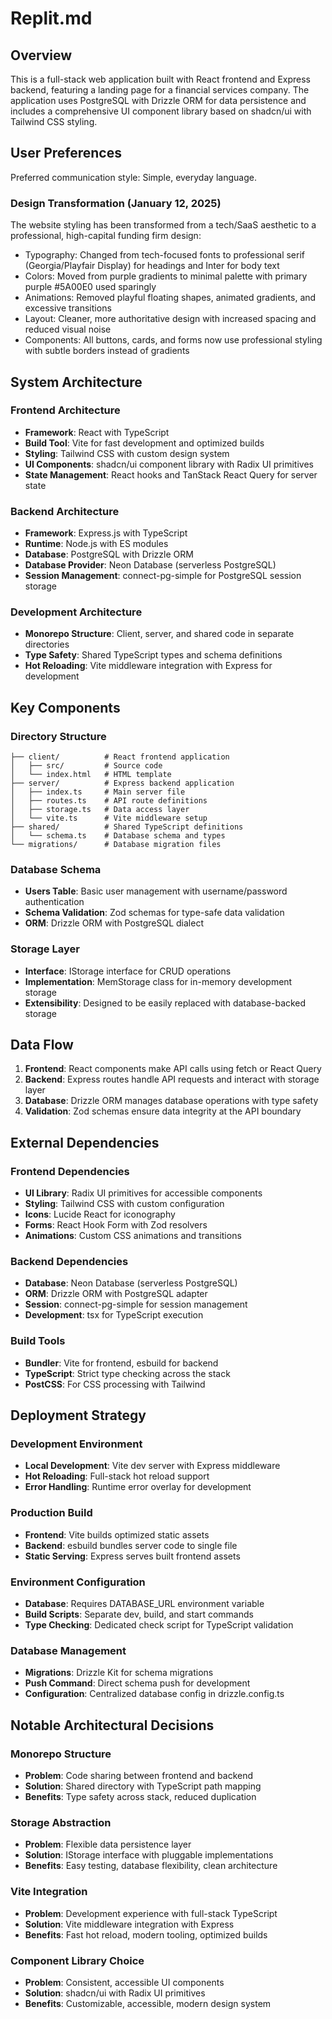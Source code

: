 # Replit.md

## Overview

This is a full-stack web application built with React frontend and Express backend, featuring a landing page for a financial services company. The application uses PostgreSQL with Drizzle ORM for data persistence and includes a comprehensive UI component library based on shadcn/ui with Tailwind CSS styling.

## User Preferences

Preferred communication style: Simple, everyday language.

### Design Transformation (January 12, 2025)
The website styling has been transformed from a tech/SaaS aesthetic to a professional, high-capital funding firm design:
- Typography: Changed from tech-focused fonts to professional serif (Georgia/Playfair Display) for headings and Inter for body text
- Colors: Moved from purple gradients to minimal palette with primary purple #5A00E0 used sparingly
- Animations: Removed playful floating shapes, animated gradients, and excessive transitions
- Layout: Cleaner, more authoritative design with increased spacing and reduced visual noise
- Components: All buttons, cards, and forms now use professional styling with subtle borders instead of gradients

## System Architecture

### Frontend Architecture
- **Framework**: React with TypeScript
- **Build Tool**: Vite for fast development and optimized builds
- **Styling**: Tailwind CSS with custom design system
- **UI Components**: shadcn/ui component library with Radix UI primitives
- **State Management**: React hooks and TanStack React Query for server state

### Backend Architecture
- **Framework**: Express.js with TypeScript
- **Runtime**: Node.js with ES modules
- **Database**: PostgreSQL with Drizzle ORM
- **Database Provider**: Neon Database (serverless PostgreSQL)
- **Session Management**: connect-pg-simple for PostgreSQL session storage

### Development Architecture
- **Monorepo Structure**: Client, server, and shared code in separate directories
- **Type Safety**: Shared TypeScript types and schema definitions
- **Hot Reloading**: Vite middleware integration with Express for development

## Key Components

### Directory Structure
```
├── client/          # React frontend application
│   ├── src/         # Source code
│   └── index.html   # HTML template
├── server/          # Express backend application
│   ├── index.ts     # Main server file
│   ├── routes.ts    # API route definitions
│   ├── storage.ts   # Data access layer
│   └── vite.ts      # Vite middleware setup
├── shared/          # Shared TypeScript definitions
│   └── schema.ts    # Database schema and types
└── migrations/      # Database migration files
```

### Database Schema
- **Users Table**: Basic user management with username/password authentication
- **Schema Validation**: Zod schemas for type-safe data validation
- **ORM**: Drizzle ORM with PostgreSQL dialect

### Storage Layer
- **Interface**: IStorage interface for CRUD operations
- **Implementation**: MemStorage class for in-memory development storage
- **Extensibility**: Designed to be easily replaced with database-backed storage

## Data Flow

1. **Frontend**: React components make API calls using fetch or React Query
2. **Backend**: Express routes handle API requests and interact with storage layer
3. **Database**: Drizzle ORM manages database operations with type safety
4. **Validation**: Zod schemas ensure data integrity at the API boundary

## External Dependencies

### Frontend Dependencies
- **UI Library**: Radix UI primitives for accessible components
- **Styling**: Tailwind CSS with custom configuration
- **Icons**: Lucide React for iconography
- **Forms**: React Hook Form with Zod resolvers
- **Animations**: Custom CSS animations and transitions

### Backend Dependencies
- **Database**: Neon Database (serverless PostgreSQL)
- **ORM**: Drizzle ORM with PostgreSQL adapter
- **Session**: connect-pg-simple for session management
- **Development**: tsx for TypeScript execution

### Build Tools
- **Bundler**: Vite for frontend, esbuild for backend
- **TypeScript**: Strict type checking across the stack
- **PostCSS**: For CSS processing with Tailwind

## Deployment Strategy

### Development Environment
- **Local Development**: Vite dev server with Express middleware
- **Hot Reloading**: Full-stack hot reload support
- **Error Handling**: Runtime error overlay for development

### Production Build
- **Frontend**: Vite builds optimized static assets
- **Backend**: esbuild bundles server code to single file
- **Static Serving**: Express serves built frontend assets

### Environment Configuration
- **Database**: Requires DATABASE_URL environment variable
- **Build Scripts**: Separate dev, build, and start commands
- **Type Checking**: Dedicated check script for TypeScript validation

### Database Management
- **Migrations**: Drizzle Kit for schema migrations
- **Push Command**: Direct schema push for development
- **Configuration**: Centralized database config in drizzle.config.ts

## Notable Architectural Decisions

### Monorepo Structure
- **Problem**: Code sharing between frontend and backend
- **Solution**: Shared directory with TypeScript path mapping
- **Benefits**: Type safety across stack, reduced duplication

### Storage Abstraction
- **Problem**: Flexible data persistence layer
- **Solution**: IStorage interface with pluggable implementations
- **Benefits**: Easy testing, database flexibility, clean architecture

### Vite Integration
- **Problem**: Development experience with full-stack TypeScript
- **Solution**: Vite middleware integration with Express
- **Benefits**: Fast hot reload, modern tooling, optimized builds

### Component Library Choice
- **Problem**: Consistent, accessible UI components
- **Solution**: shadcn/ui with Radix UI primitives
- **Benefits**: Customizable, accessible, modern design system